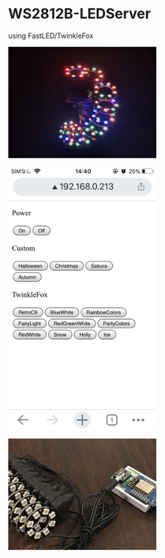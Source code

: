 # WS2812B-LEDServer

using FastLED/TwinkleFox

<img width="300px" src="img/IMG_2101.png"><br>

<img width="300px" src="img/IMG_1428.png"><br>

<img width="300px" src="img/IMG_2126.png"><br>
